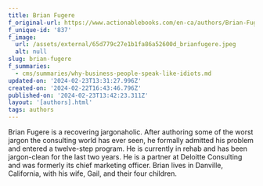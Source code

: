 ```yaml
---
title: Brian Fugere
f_original-url: https://www.actionablebooks.com/en-ca/authors/Brian-Fugere/
f_unique-id: '837'
f_image:
  url: /assets/external/65d779c27e1b1fa86a52600d_brianfugere.jpeg
  alt: null
slug: brian-fugere
f_summaries:
  - cms/summaries/why-business-people-speak-like-idiots.md
updated-on: '2024-02-23T13:31:27.996Z'
created-on: '2024-02-22T16:43:46.796Z'
published-on: '2024-02-23T13:42:23.311Z'
layout: '[authors].html'
tags: authors
---
```


Brian Fugere is a recovering jargonaholic. After authoring some of the worst jargon the consulting world has ever seen, he formally admitted his problem and entered a twelve-step program. He is currently in rehab and has been jargon-clean for the last two years. He is a partner at Deloitte Consulting and was formerly its chief marketing officer. Brian lives in Danville, California, with his wife, Gail, and their four children.
